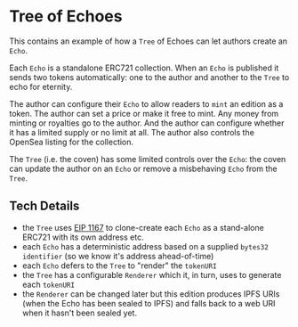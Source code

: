 # Tree of Echoes

This contains an example of how a `Tree` of Echoes can let authors create an `Echo`.

Each `Echo` is a standalone ERC721 collection. When an `Echo` is published it sends
two tokens automatically: one to the author and another to the `Tree` to echo for eternity.

The author can configure their `Echo` to allow readers to `mint` an edition as a token.
The author can set a price or make it free to mint. Any money from minting or royalties go to the author.
And the author can configure whether it has a limited supply or no limit at all.
The author also controls the OpenSea listing for the collection.

The `Tree` (i.e. the coven) has some limited controls over the `Echo`:
the coven can update the author on an `Echo` or remove a misbehaving `Echo` from the `Tree`.

## Tech Details

- the `Tree` uses [EIP 1167](https://eips.ethereum.org/EIPS/eip-1167) to clone-create each `Echo` as a stand-alone ERC721 with its own address etc.
- each `Echo` has a deterministic address based on a supplied `bytes32 identifier` (so we know it's address ahead-of-time)
- each `Echo` defers to the `Tree` to "render" the `tokenURI`
- the `Tree` has a configurable `Renderer` which it, in turn, uses to generate each `tokenURI`
- the `Renderer` can be changed later but this edition produces IPFS URIs (when the Echo has been sealed to IPFS) and falls back to a web URI when it hasn't been sealed yet. 
